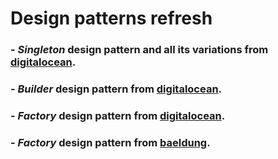 # Design patterns refresh

### - ***Singleton*** design pattern and all its variations from [digitalocean](https://www.digitalocean.com/community/tutorials/java-singleton-design-pattern-best-practices-examples).
### - ***Builder*** design pattern from [digitalocean](https://www.digitalocean.com/community/tutorials/builder-design-pattern-in-java).
### - ***Factory*** design pattern from [digitalocean](https://www.digitalocean.com/community/tutorials/builder-design-pattern-in-java).
### - ***Factory*** design pattern from [baeldung](https://www.baeldung.com/java-factory-pattern).